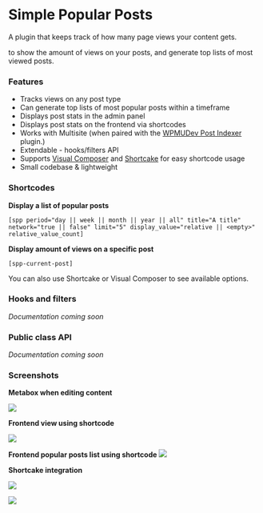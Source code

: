 # Simple Popular Posts

A plugin that keeps track of how many page views your content gets. 

to show the amount of views on your posts, and generate top 
lists of most viewed posts.

### Features

* Tracks views on any post type
* Can generate top lists of most popular posts within a timeframe
* Displays post stats in the admin panel
* Displays post stats on the frontend via shortcodes
* Works with Multisite (when paired with the [WPMUDev Post Indexer](https://premium.wpmudev.org/project/post-indexer/) plugin.)
* Extendable - hooks/filters API
* Supports [Visual Composer](https://vc.wpbakery.com/) and [Shortcake](https://wordpress.org/plugins/shortcode-ui/) for easy shortcode usage
* Small codebase & lightweight

### Shortcodes

**Display a list of popular posts**
                      
`[spp period="day || week || month || year || all" title="A title" network="true || false" limit="5" display_value="relative || <empty>" relative_value_count]`

**Display amount of views on a specific post**

`[spp-current-post]`

You can also use Shortcake or Visual Composer to see available options.

### Hooks and filters

*Documentation coming soon*

### Public class API

*Documentation coming soon*

### Screenshots

**Metabox when editing content**

![](https://dl.dropboxusercontent.com/u/2758854/spp-images/post-view.png)

**Frontend view using shortcode**

![](https://dl.dropboxusercontent.com/u/2758854/spp-images/frontend-view.png)

**Frontend popular posts list using shortcode**
![](https://dl.dropboxusercontent.com/u/2758854/spp-images/posts-list.png)

**Shortcake integration**

![](https://dl.dropboxusercontent.com/u/2758854/spp-images/shortcake-1.png)

![](https://dl.dropboxusercontent.com/u/2758854/spp-images/shortcake-2.png)
